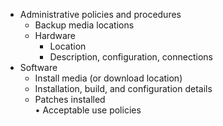 - Administrative policies and procedures  
	- Backup media locations  
	- Hardware  
		- Location  
		- Description, configuration, connections  
-  Software  
	- Install media (or download location)  
	- Installation, build, and configuration details  
	- Patches installed  
• Acceptable use policies 
